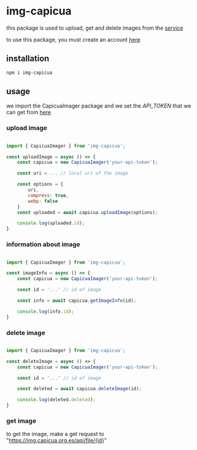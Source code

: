 # img-capicua

this package is used to upload, get and delete images from the [service](https://img.capicua.org.es)

to use this package, you must create an account [here](https://img.capicua.org.es/register)

## installation

```bash
npm i img-capicua
```

## usage

we import the CapicuaImager package and we set the *API_TOKEN* that we can get from [here](https://img.capicua.org.es/dashboard)

### upload image
```js

import { CapicuaImager } from 'img-capicua';

const uploadImage = async () => {
    const capicua = new CapicuaImager('your-api-token');

    const uri = ... // local uri of the image

    const options = {
        uri,
        compress: true,
        webp: false
    }
    const uploaded = await capicua.uploadImage(options);

    console.log(uploaded.id);
}

```

### information about image
```js

import { CapicuaImager } from 'img-capicua';

const imageInfo = async () => {
    const capicua = new CapicuaImager('your-api-token');

    const id = '...' // id of image

    const info = await capicua.getImageInfo(id);

    console.log(info.id);
}

```

### delete image
```js

import { CapicuaImager } from 'img-capicua';

const deleteImage = async () => {
    const capicua = new CapicuaImager('your-api-token');

    const id = '...' // id of image

    const deleted = await capicua.deleteImage(id);

    console.log(deleted.deleted);
}

```

### get image

to get the image, make a get request to "https://img.capicua.org.es/api/file/{id}"